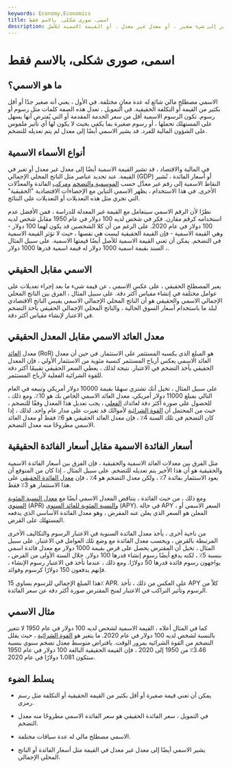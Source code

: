 ```yaml
---
keywords: Economy,Economics
title: اسمى، صورى شكلى، بالاسم فقط
description: الاسمي هو مصطلح مالي شائع له عدة سياقات مختلفة ، ويشير إلى شيء صغير ، أو معدل غير معدل ، أو القيمة الاسمية للأصل.
---
```


# اسمى، صورى شكلى، بالاسم فقط
## ما هو الاسمي؟

الاسمي مصطلح مالي شائع له عدة معانٍ مختلفة. في الأول ، يعني أنه صغير جدًا أو أقل بكثير من القيمة أو التكلفة الحقيقية. في التمويل ، تعدل هذه الصفة كلمات مثل رسوم أو رسوم. تكون الرسوم الاسمية أقل من سعر الخدمة المقدمة أو التي يُفترض أنها يسهل على المستهلك تحملها ، أو رسوم صغيرة بما يكفي بحيث لا يكون لها أي تأثير ملموس على الشؤون المالية للفرد. قد يشير الاسمي أيضًا إلى معدل لم يتم تعديله للتضخم.

## أنواع الأسماء الاسمية

في المالية والاقتصاد ، قد تشير القيمة الاسمية أيضًا إلى معدل غير معدل أو تغير في القيمة. عند تحديد عناصر مثل الناتج المحلي الإجمالي (GDP) أو أسعار الفائدة ، تُشير النقاط الاسمية إلى رقم غير معدَّل حسب [الموسمية والتضخم](/seasonality) [ومركب](/compounding) الفائدة والمعدِّلات الأخرى. في هذا الاستخدام ، يظهر الاسمي التباين مع الإحصاءات الاقتصادية "الحقيقية" التي تجري مثل هذه التعديلات أو التعديلات على النتائج.

نظرًا لأن الرقم الاسمي سيتعامل مع القيمة غير المعدلة للدراسة ، فمن الأفضل عدم استخدامه كرقم مقارن. فكر في شخص لديه 100 دولار في عام 1950 مقابل شخص لديه 100 دولار في عام 2020. على الرغم من أن كلا الشخصين قد يكون لهما 100 دولار - وهي القيمة الاسمية - فإن القيمة الحقيقية ليست هي نفسها ، حيث لا تؤثر القيمة الاسمية في التضخم. يمكن أن تعني القيمة الاسمية للأصل أيضًا قيمتها الاسمية. على سبيل المثال ، السند بقيمة اسمية 1000 دولار له قيمة اسمية قدرها 1000 دولار.

## الاسمي مقابل الحقيقي

يعبر المصطلح الحقيقي ، على عكس الاسمي ، عن قيمة شيء ما بعد إجراء تعديلات على عوامل مختلفة في إنشاء مقياس أكثر دقة. على سبيل المثال ، الفرق بين الناتج المحلي الإجمالي الاسمي والحقيقي هو أن الناتج المحلي الإجمالي الاسمي يقيس الناتج الاقتصادي لبلد ما باستخدام أسعار السوق الحالية ، والناتج المحلي الإجمالي الحقيقي يأخذ التضخم في الاعتبار لإنشاء مقياس أكثر دقة.

## معدل العائد الاسمي مقابل المعدل الحقيقي

معدل [العائد](/rateofreturn) (RoR) هو المبلغ الذي يكسبه المستثمر على الاستثمار. في حين أن معدل العائد الاسمي يعكس أرباح المستثمر كنسبة مئوية من الاستثمار الأولي ، فإن المعدل الحقيقي يأخذ التضخم في الاعتبار. نتيجة لذلك ، يعطي السعر الحقيقي تقييمًا أكثر دقة للقوة الشرائية الفعلية لأرباح المستثمر.

على سبيل المثال ، تخيل أنك تشتري سهمًا بقيمة 10000 دولار أمريكي وتبيعه في العام التالي بمبلغ 11000 دولار أمريكي. معدل العائد الاسمي الخاص بك هو 10٪. ومع ذلك ، للحصول على صورة أكثر دقة لعائدك [الفعلي](/actualreturn) ، يجب تعديل هذا المعدل وفقًا للتضخم ، حيث من المحتمل أن [القوة الشرائية](/purchasingpower) لأموالك قد تغيرت على مدار عام واحد. لذلك ، إذا كان التضخم في تلك السنة 4٪ ، فإن معدل العائد الحقيقي هو 6٪ فقط أو معدل العائد الاسمي مطروحًا منه معدل التضخم.

## أسعار الفائدة الاسمية مقابل أسعار الفائدة الحقيقية

مثل الفرق بين معدلات العائد الاسمية والحقيقية ، فإن الفرق بين أسعار الفائدة الاسمية والحقيقية هو أن هذا الأخير يتم تعديله للتضخم. على سبيل المثال ، إذا كان من المتوقع أن يعود الاستثمار بفائدة 7٪ ، ولكن معدل التضخم هو 4٪ ، فإن [معدل الفائدة الحقيقي](/realinterestrate) على هذا الاستثمار هو 3٪ فقط.

ومع ذلك ، من حيث الفائدة ، يتناقض المعدل الاسمي أيضًا مع [معدل النسبة المئوية السنوي](/apr) (APR) [والنسبة المئوية للعائد السنوي](/apy) (APY). في حالة APY ، السعر الاسمي أو المعلن هو السعر الذي يعلن عنه المقرض ، وهو معدل الفائدة الأساسي الذي يدفعه المستهلك على القرض.

من ناحية أخرى ، يأخذ معدل الفائدة السنوية في الاعتبار الرسوم والتكاليف الأخرى المرتبطة بالقرض ، ويحسب معدل الفائدة مع وضع تلك العوامل في الاعتبار. على سبيل المثال ، تخيل أن المقترض يحصل على قرض بقيمة 1000 دولار مع معدل فائدة اسمي بنسبة 5٪ ، لكنه يدفع أيضًا رسوم إنشاء قدرها 100 دولار. خلال السنة الأولى من القرض ، يواجهون رسوم فائدة قدرها 50 دولارًا. ومع ذلك ، عندما نأخذ في الاعتبار رسوم الإنشاء ، فإنهم يدفعون 150 دولارًا كرسوم وفوائد.

هذا المبلغ الإجمالي للرسوم يساوي 15٪ APR. على العكس من ذلك ، تأخذ APY كلاً من الرسوم وتأثير التراكب في الاعتبار لمنح المقترض صورة أكثر دقة عن سعر الفائدة.

## مثال الاسمي

كما في المثال أعلاه ، القيمة الاسمية لشخص لديه 100 دولار في عام 1950 لا تتغير بالنسبة لشخص لديه 100 دولار في عام 2020. ما يتغير هو [القوة الشرائية](/purchasingpower) ، حيث يقلل التضخم من القوة الشرائية بمرور الوقت. بافتراض متوسط معدل تضخم سنوي بنسبة 3.46٪ من 1950 إلى 2020 ، فإن القيمة الحقيقية البالغة 100 دولار في عام 1950 ستكون 1،081 دولارًا في عام 2020.

## يسلط الضوء

- يمكن أن تعني قيمة صغيرة أو أقل بكثير من القيمة الحقيقية أو التكلفة مثل رسم رمزي.

- في التمويل ، سعر الفائدة الحقيقي هو سعر الفائدة الاسمي مطروحًا منه معدل التضخم.

- الاسمي مصطلح مالي له عدة سياقات مختلفة.

- يشير الاسمي أيضًا إلى معدل غير معدل في القيمة مثل أسعار الفائدة أو الناتج المحلي الإجمالي.

